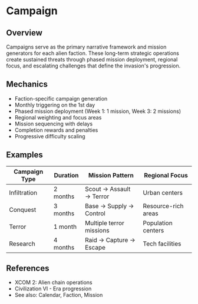 # Campaign

## Overview
Campaigns serve as the primary narrative framework and mission generators for each alien faction. These long-term strategic operations create sustained threats through phased mission deployment, regional focus, and escalating challenges that define the invasion's progression.

## Mechanics
- Faction-specific campaign generation
- Monthly triggering on the 1st day
- Phased mission deployment (Week 1: 1 mission, Week 3: 2 missions)
- Regional weighting and focus areas
- Mission sequencing with delays
- Completion rewards and penalties
- Progressive difficulty scaling

## Examples
| Campaign Type | Duration | Mission Pattern | Regional Focus |
|---------------|----------|-----------------|----------------|
| Infiltration | 2 months | Scout → Assault → Terror | Urban centers |
| Conquest | 3 months | Base → Supply → Control | Resource-rich areas |
| Terror | 1 month | Multiple terror missions | Population centers |
| Research | 4 months | Raid → Capture → Escape | Tech facilities |

## References
- XCOM 2: Alien chain operations
- Civilization VI - Era progression
- See also: Calendar, Faction, Mission